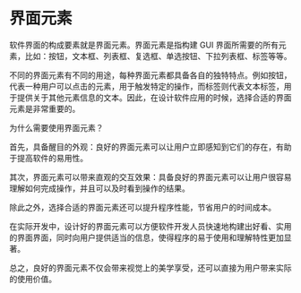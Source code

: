 # 界面元素

软件界面的构成要素就是界面元素。界面元素是指构建 GUI 界面所需要的所有元素，比如：按钮，文本框、列表框、复选框、单选按钮、下拉列表框、标签等等。

不同的界面元素有不同的用途，每种界面元素都具备各自的独特特点。例如按钮，代表一种用户可以点击的元素，用于触发特定的操作，而标签则代表文本标签，用于提供关于其他元素信息的文本。因此，在设计软件应用的时候，选择合适的界面元素是非常重要的。

为什么需要使用界面元素？

首先，具备醒目的外观：良好的界面元素可以让用户立即感知到它们的存在，有助于提高软件的易用性。

其次，界面元素可以带来直观的交互效果：具备良好的界面元素可以让用户很容易理解如何完成操作，并且可以及时看到操作的结果。

除此之外，选择合适的界面元素还可以提升程序性能，节省用户的时间成本。

在实际开发中，设计好的界面元素可以方便软件开发人员快速地构建出好看、实用的界面界面，同时向用户提供适当的信息，使得程序的易于使用和理解特性更加显著。

总之，良好的界面元素不仅会带来视觉上的美学享受，还可以直接为用户带来实际的使用价值。